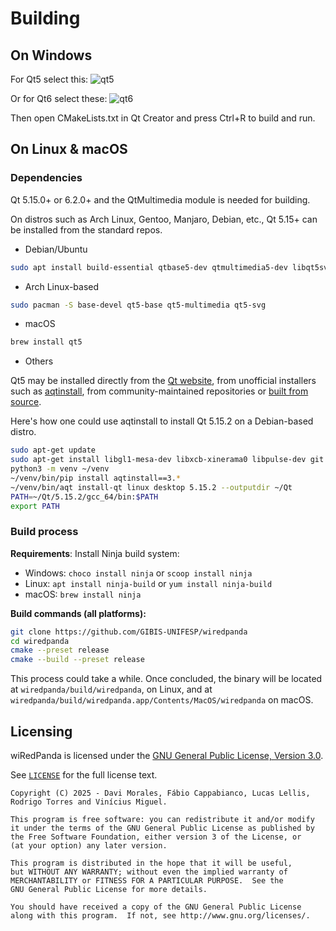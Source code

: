 # Building

## On Windows

For Qt5 select this:
![qt5](https://github.com/user-attachments/assets/e6bfca48-7b4b-444f-9ad3-76c157a9036a)

Or for Qt6 select these:
![qt6](https://github.com/user-attachments/assets/aedc8749-8b5c-4f4d-9c65-651b703dccea)

Then open CMakeLists.txt in Qt Creator and press Ctrl+R to build and run.

## On Linux & macOS

### Dependencies

Qt 5.15.0+ or 6.2.0+ and the QtMultimedia module is needed for building.

On distros such as Arch Linux, Gentoo, Manjaro, Debian, etc., Qt 5.15+ can be installed from the standard repos.

* Debian/Ubuntu

```bash
sudo apt install build-essential qtbase5-dev qtmultimedia5-dev libqt5svg5-dev
```

* Arch Linux-based

```bash
sudo pacman -S base-devel qt5-base qt5-multimedia qt5-svg
```

* macOS

```bash
brew install qt5
```

* Others

Qt5 may be installed directly from the [Qt website](https://www.qt.io/download),
from unofficial installers such as [aqtinstall](https://github.com/miurahr/aqtinstall),
from community-maintained repositories or
[built from source](https://wiki.qt.io/Building_Qt_5_from_Git).

Here's how one could use aqtinstall to install Qt 5.15.2 on a Debian-based distro.

```bash
sudo apt-get update
sudo apt-get install libgl1-mesa-dev libxcb-xinerama0 libpulse-dev git python3 python3-pip python3-venv -y
python3 -m venv ~/venv
~/venv/bin/pip install aqtinstall==3.*
~/venv/bin/aqt install-qt linux desktop 5.15.2 --outputdir ~/Qt
PATH=~/Qt/5.15.2/gcc_64/bin:$PATH
export PATH
```

### Build process

**Requirements**: Install Ninja build system:
- Windows: `choco install ninja` or `scoop install ninja`
- Linux: `apt install ninja-build` or `yum install ninja-build`
- macOS: `brew install ninja`

**Build commands (all platforms):**

```bash
git clone https://github.com/GIBIS-UNIFESP/wiredpanda
cd wiredpanda
cmake --preset release
cmake --build --preset release
```

This process could take a while. Once concluded, the binary will be located at `wiredpanda/build/wiredpanda`, on Linux, and at `wiredpanda/build/wiredpanda.app/Contents/MacOS/wiredpanda` on macOS.

## Licensing

wiRedPanda is licensed under the [GNU General Public License, Version 3.0](http://www.gnu.org/licenses/).

See [`LICENSE`](LICENSE) for the full license text.

```text
Copyright (C) 2025 - Davi Morales, Fábio Cappabianco, Lucas Lellis, Rodrigo Torres and Vinícius Miguel.

This program is free software: you can redistribute it and/or modify
it under the terms of the GNU General Public License as published by
the Free Software Foundation, either version 3 of the License, or
(at your option) any later version.

This program is distributed in the hope that it will be useful,
but WITHOUT ANY WARRANTY; without even the implied warranty of
MERCHANTABILITY or FITNESS FOR A PARTICULAR PURPOSE.  See the
GNU General Public License for more details.

You should have received a copy of the GNU General Public License
along with this program.  If not, see http://www.gnu.org/licenses/.
```
